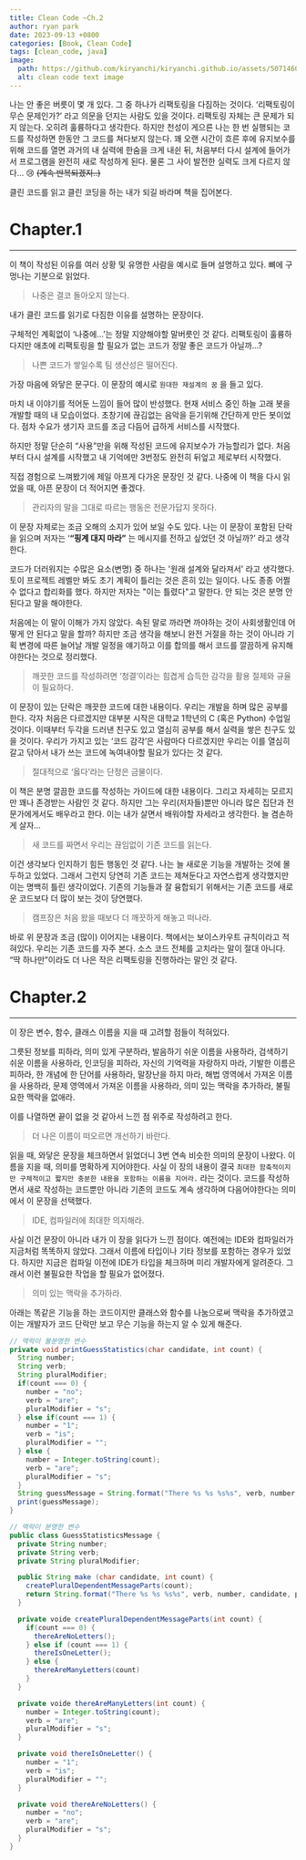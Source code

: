 ```yaml
---
title: Clean Code ~Ch.2
author: ryan park
date: 2023-09-13 +0800
categories: [Book, Clean Code]
tags: [clean_code, java]
image:
  path: https://github.com/kiryanchi/kiryanchi.github.io/assets/50714602/d21330ba-9c9e-49cd-aa73-bf900c7cc7ba
  alt: clean code text image
---
```


나는 안 좋은 버릇이 몇 개 있다. 그 중 하나가 리팩토링을 다짐하는 것이다. ‘리팩토링이 무슨 문제인가?’ 라고 의문을 던지는 사람도 있을 것이다. 리팩토링 자체는 큰 문제가 되지 않는다. 오히려 훌륭하다고 생각한다. 하지만 천성이 게으른 나는 한 번 실행되는 코드를 작성하면 한동안 그 코드를 쳐다보지 않는다. 꽤 오랜 시간이 흐른 후에 유지보수를 위해 코드를 열면 과거의 내 실력에 한숨을 크게 내쉰 뒤, 처음부터 다시 설계에 들어가서 프로그램을 완전히 새로 작성하게 된다. 물론 그 사이 발전한 실력도 크게 다르지 않다… 😢 ~~(계속 반복되겠지..)~~

클린 코드를 읽고 클린 코딩을 하는 내가 되길 바라며 책을 집어본다.

# Chapter.1

---

이 책이 작성된 이유를 여러 상황 및 유명한 사람을 예시로 들며 설명하고 있다. 뼈에 구멍나는 기분으로 읽었다.

> 나중은 결코 돌아오지 않는다.

내가 클린 코드를 읽기로 다짐한 이유를 설명하는 문장이다.

구체적인 계획없이 ‘나중에…’는 정말 지양해야할 말버릇인 것 같다. 리팩토링이 훌륭하다지만 애초에 리팩토링을 할 필요가 없는 코드가 정말 좋은 코드가 아닐까…?

> 나쁜 코드가 쌓일수록 팀 생산성은 떨어진다.

가장 마음에 와닿은 문구다. 이 문장의 예시로 `원대한 재설계의 꿈` 을 들고 있다.

마치 내 이야기를 적어둔 느낌이 들어 많이 반성했다. 현재 서비스 중인 하늘 고래 봇을 개발할 때의 내 모습이었다. 초창기에 끊김없는 음악을 듣기위해 간단하게 만든 봇이었다. 점차 수요가 생기자 코드를 조금 다듬어 급하게 서비스를 시작했다.

하지만 정말 단순히 “사용”만을 위해 작성된 코드에 유지보수가 가능할리가 없다. 처음부터 다시 설계를 시작했고 내 기억에만 3번정도 완전히 뒤엎고 제로부터 시작했다.

직접 경험으로 느껴봤기에 제일 아프게 다가온 문장인 것 같다. 나중에 이 책을 다시 읽었을 때, 아픈 문장이 더 적어지면 좋겠다.

> 관리자의 말을 그대로 따르는 행동은 전문가답지 못하다.

이 문장 자체로는 조금 오해의 소지가 있어 보일 수도 있다. 나는 이 문장이 포함된 단락을 읽으며 저자는 ‘**“핑계 대지 마라”** 는 메시지를 전하고 싶었던 것 아닐까?’ 라고 생각한다.

코드가 더러워지는 수많은 요소(변명) 중 하나는 '원래 설계와 달라져서' 라고 생각했다. 토이 프로젝트 레벨만 봐도 초기 계획이 틀리는 것은 흔히 있는 일이다. 나도 종종 어쩔 수 없다고 합리화를 했다. 하지만 저자는 "이는 틀렸다"고 말한다. 안 되는 것은 분명 안 된다고 말을 해야한다.

처음에는 이 말이 이해가 가지 않았다. 속된 말로 까라면 까야하는 것이 사회생활인데 어떻게 안 된다고 말을 할까? 하지만 조금 생각을 해보니 완전 거절을 하는 것이 아니라 기획 변경에 따른 늘어날 개발 일정을 얘기하고 이를 합의를 해서 코드를 깔끔하게 유지해야한다는 것으로 정리했다.

> 깨끗한 코드를 작성하려면 ‘청결’이라는 힘겹게 습득한 감각을 활용 절제와 규율이 필요하다.

이 문장이 있는 단락은 깨끗한 코드에 대한 내용이다. 우리는 개발을 하며 많은 공부를 한다. 각자 처음은 다르겠지만 대부분 시작은 대학교 1학년의 C (혹은 Python) 수업일 것이다. 이때부터 두각을 드러낸 친구도 있고 열심히 공부를 해서 실력을 쌓은 친구도 있을 것이다. 우리가 가지고 있는 ‘코드 감각’은 사람마다 다르겠지만 우리는 이를 열심히 갈고 닦아서 내가 쓰는 코드에 녹여내야할 필요가 있다는 것 같다.

> 절대적으로 ‘옳다’라는 단정은 금물이다.

이 책은 분명 깔끔한 코드를 작성하는 가이드에 대한 내용이다. 그리고 자세히는 모르지만 꽤나 존경받는 사람인 것 같다. 하지만 그는 우리(저자들)뿐만 아니라 많은 집단과 전문가에게서도 배우라고 한다. 이는 내가 살면서 배워야할 자세라고 생각한다. 늘 겸손하게 살자…

> 새 코드를 짜면서 우리는 끊임없이 기존 코드를 읽는다.

이건 생각보다 인지하기 힘든 행동인 것 같다. 나는 늘 새로운 기능을 개발하는 것에 몰두하고 있었다. 그래서 그런지 당연히 기존 코드는 제쳐둔다고 자연스럽게 생각했지만 이는 명백히 틀린 생각이었다. 기존의 기능들과 잘 융합되기 위해서는 기존 코드를 새로운 코드보다 더 많이 보는 것이 당연했다.

> 캠프장은 처음 왔을 때보다 더 깨끗하게 해놓고 떠나라.

바로 위 문장과 조금 (많이) 이어지는 내용이다. 책에서는 보이스카우트 규칙이라고 적혀있다. 우리는 기존 코드를 자주 본다. 소스 코드 전체를 고치라는 말이 절대 아니다. “딱 하나만”이라도 더 나은 작은 리팩토링을 진행하라는 말인 것 같다.

# Chapter.2

---

이 장은 변수, 함수, 클래스 이름을 지을 때 고려할 점들이 적혀있다.

그릇된 정보를 피하라, 의미 있게 구분하라, 발음하기 쉬운 이름을 사용하라, 검색하기 쉬운 이름을 사용하라, 인코딩을 피하라, 자신의 기억력을 자랑하지 마라, 기발한 이름은 피하라, 한 개념에 한 단어를 사용하라, 말장난을 하지 마라, 해법 영역에서 가져온 이름을 사용하라, 문제 영역에서 가져온 이름을 사용하라, 의미 있는 맥락을 추가하라, 불필요한 맥락을 없애라.

이를 나열하면 끝이 없을 것 같아서 느낀 점 위주로 작성하려고 한다.

> 더 나은 이름이 떠오르면 개선하기 바란다.

읽을 때, 와닿은 문장을 체크하면서 읽었더니 3번 연속 비슷한 의미의 문장이 나왔다. 이름을 지을 때, 의미를 명확하게 지어야한다. 사실 이 장의 내용이 결국 `최대한 함축적이지만 구체적이고 짧지만 충분한 내용을 포함하는 이름을 지어라.` 라는 것이다. 코드를 작성하면서 새로 작성하는 코드뿐만 아니라 기존의 코드도 계속 생각하며 다음어야한다는 의미에서 이 문장을 선택했다.

> IDE, 컴파일러에 최대한 의지해라.

사실 이건 문장이 아니라 내가 이 장을 읽다가 느낀 점이다. 예전에는 IDE와 컴파일러가 지금처럼 똑똑하지 않았다. 그래서 이름에 타입이나 기타 정보를 포함하는 경우가 있었다. 하지만 지금은 컴파일 이전에 IDE가 타입을 체크하며 미리 개발자에게 알려준다. 그래서 이런 불필요한 작업을 할 필요가 없어졌다.

> 의미 있는 맥락을 추가하라.

아래는 똑같은 기능을 하는 코드이지만 클래스와 함수를 나눔으로써 맥락을 추가하였고 이는 개발자가 코드 단락만 보고 무슨 기능을 하는지 알 수 있게 해준다.

```java
// 맥락이 불분명한 변수
private void printGuessStatistics(char candidate, int count) {
  String number;
  String verb;
  String pluralModifier;
  if(count === 0) {
    number = "no";
    verb = "are";
    pluralModifier = "s";
  } else if(count === 1) {
    number = "1";
    verb = "is";
    pluralModifier = "";
  } else {
    number = Integer.toString(count);
    verb = "are";
    pluralModifier = "s";
  }
  String guessMessage = String.format("There %s %s %s%s", verb, number, candidate, pluralModifier);
  print(guessMessage);
}
```

```java
// 맥락이 분명한 변수
public class GuessStatisticsMessage {
  private String number;
  private String verb;
  private String pluralModifier;

  public String make (char candidate, int count) {
    createPluralDependentMessageParts(count);
    return String.format("There %s %s %s%s", verb, number, candidate, pluralModifier);
  }

  private voide createPluralDependentMessageParts(int count) {
    if(count === 0) {
      thereAreNoLetters();
    } else if (count === 1) {
      thereIsOneLetter();
    } else {
      thereAreManyLetters(count)
    }
  }

  private voide thereAreManyLetters(int count) {
    number = Integer.toString(count);
    verb = "are";
    pluralModifier = "s";
  }

  private void thereIsOneLetter() {
    number = "1";
    verb = "is";
    pluralModifier = "";
  }

  private void thereAreNoLetters() {
    number = "no";
    verb = "are";
    pluralModifier = "s";
  }
}
```
